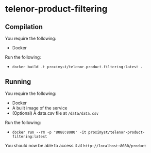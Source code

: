 # telenor-product-filtering

## Compilation

You require the following:

- Docker

Run the following:

- `docker build -t proximyst/telenor-product-filtering:latest .`

## Running

You require the following:

- Docker
- A built image of the service
- (Optional) A data.csv file at `/data/data.csv`

Run the following:

- `docker run --rm -p "8080:8080" -it proximyst/telenor-product-filtering:latest`

You should now be able to access it at `http://localhost:8080/product`
